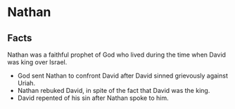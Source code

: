 # Nathan

## Facts

Nathan was a faithful prophet of God who lived during the time when David was king over Israel.

* God sent Nathan to confront David after David sinned grievously against Uriah.
* Nathan rebuked David, in spite of the fact that David was the king.
* David repented of his sin after Nathan spoke to him.